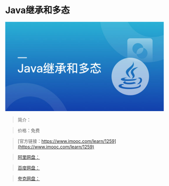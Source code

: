 # Java继承和多态

![img](../../assets/5fe4430f00010fff05400304.jpg)

> 简介：

> 价格：免费

> [官方链接：https://www.imooc.com/learn/1259](https://www.imooc.com/learn/1259)

> [阿里网盘：]()

> [百度网盘：]()

> [夸克网盘：]()
